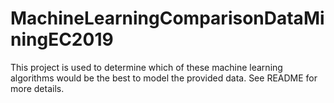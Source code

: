 # MachineLearningComparisonDataMiningEC2019
This project is used to determine which of these machine learning algorithms would be the best to model the provided data. See README for more details.
